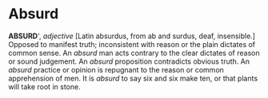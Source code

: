 # Absurd

**ABSURD**', _adjective_ \[Latin absurdus, from ab and surdus, deaf, insensible.\] Opposed to manifest truth; inconsistent with reason or the plain dictates of common sense. An _absurd_ man acts contrary to the clear dictates of reason or sound judgement. An _absurd_ proposition contradicts obvious truth. An _absurd_ practice or opinion is repugnant to the reason or common apprehension of men. It is _absurd_ to say six and six make ten, or that plants will take root in stone.